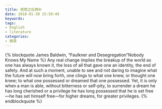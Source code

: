 ```yaml
---
title: 感想之后再补
date: 2018-01-30 15:59:49
keywords:
tags:
- English
- literature
categories:
- 摘录
---
```


{% blockquote James Baldwin, <span style="font-style:normal">“Faulkner and Desegregation”</span>Nobody Knows My Name %}
Any real change implies the breakup of the world as one has always known it, the loss of all that gave one an identity, the end of safety. And at such a moment, unable to see and not daring to imagine what the future will now bring forth, one clings to what one knew, or thought one knew; to what one possessed or dreamed that one possessed. Yet, it is only when a man is able, without bitterness or self-pity, to surrender a dream he has long cherished or a privilege he has long possessed that he is set free—he has set himself free—for higher dreams, for greater privileges.
{% endblockquote %}
